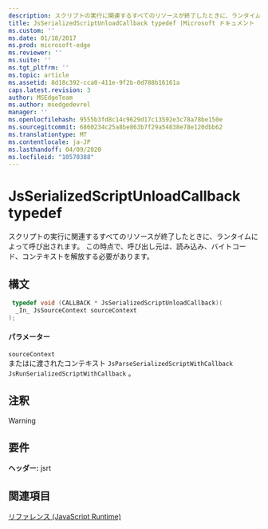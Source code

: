 ```yaml
---
description: スクリプトの実行に関連するすべてのリソースが終了したときに、ランタイムによって呼び出されます。 この時点で、呼び出し元は、読み込み、バイトコード、コンテキストを解放する必要があります。
title: JsSerializedScriptUnloadCallback typedef |Microsoft ドキュメント
ms.custom: ''
ms.date: 01/18/2017
ms.prod: microsoft-edge
ms.reviewer: ''
ms.suite: ''
ms.tgt_pltfrm: ''
ms.topic: article
ms.assetid: 8d18c392-cca0-411e-9f2b-0d788b16161a
caps.latest.revision: 3
author: MSEdgeTeam
ms.author: msedgedevrel
manager: ''
ms.openlocfilehash: 9555b3fd8c14c9629d17c13592e3c78a78be150e
ms.sourcegitcommit: 6860234c25a8be863b7f29a54838e78e120dbb62
ms.translationtype: MT
ms.contentlocale: ja-JP
ms.lasthandoff: 04/09/2020
ms.locfileid: "10570388"
---
```

# JsSerializedScriptUnloadCallback typedef
スクリプトの実行に関連するすべてのリソースが終了したときに、ランタイムによって呼び出されます。 この時点で、呼び出し元は、読み込み、バイトコード、コンテキストを解放する必要があります。  
  
## 構文  
  
```cpp  
 typedef void (CALLBACK * JsSerializedScriptUnloadCallback)(  
  _In_ JsSourceContext sourceContext  
);  
```  
  
#### パラメーター  
 `sourceContext`  
 またはに渡されたコンテキスト `JsParseSerializedScriptWithCallback` `JsRunSerializedScriptWithCallback` 。  
  
## 注釈  
  
> [!WARNING]
## 要件  
 **ヘッダー:** jsrt  
  
## 関連項目  
 [リファレンス (JavaScript Runtime)](../chakra-hosting/reference-javascript-runtime.md)